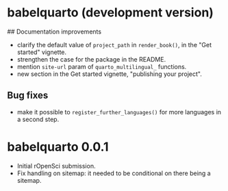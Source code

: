 # babelquarto (development version)

## Documentation improvements

- clarify the default value of `project_path` in `render_book()`, in the "Get started" vignette.
- strengthen the case for the package in the README.
- mention `site-url` param of `quarto_multilingual_` functions.
- new section in the Get started vignette, "publishing your project".

## Bug fixes

- make it possible to `register_further_languages()` for more languages in a second step.

# babelquarto 0.0.1

* Initial rOpenSci submission.
* Fix handling on sitemap: it needed to be conditional on there being a sitemap.
